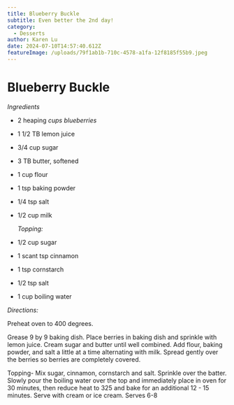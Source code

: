 ```yaml
---
title: Blueberry Buckle
subtitle: Even better the 2nd day!
category:
  - Desserts
author: Karen Lu
date: 2024-07-10T14:57:40.612Z
featureImage: /uploads/79f1ab1b-710c-4578-a1fa-12f8185f55b9.jpeg
---
```

# Blueberry Buckle

*Ingredients*

* 2 heaping *cups blueberries* 
* 1 1/2 TB lemon juice
* 3/4 cup sugar
* 3 TB butter, softened 
* 1 cup flour
* 1 tsp baking powder
* 1/4 tsp salt
* 1/2 cup milk

  *Topping:*
* 1/2 cup sugar
* 1 scant tsp cinnamon 
* 1 tsp cornstarch 
* 1/2 tsp salt
* 1 cup boiling water

*Directions:*

Preheat oven to 400 degrees.

Grease 9 by 9 baking dish. Place berries in baking dish and sprinkle with lemon juice. Cream  sugar and butter until well combined. Add flour,  baking powder, and salt a little at a time alternating with milk.  Spread gently over the berries so berries are completely covered.

Topping- Mix sugar, cinnamon, cornstarch and salt. Sprinkle over the batter.  Slowly pour the boiling water over the top and immediately place in oven for 30 minutes, then reduce heat to 325 and bake for an additional 12 - 15 minutes.  Serve with cream or ice cream.  Serves 6-8